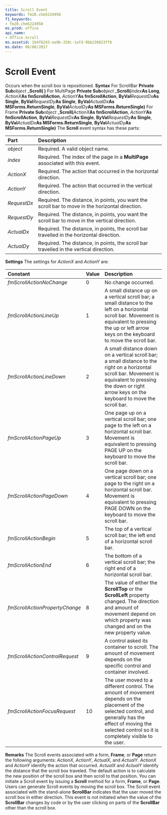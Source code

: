 ```yaml
---
title: Scroll Event
keywords: fm20.chm5224950
f1_keywords:
- fm20.chm5224950
ms.prod: office
api_name:
- Office.Scroll
ms.assetid: 1b4f6243-ea9b-320c-1afd-9bb230823ffb
ms.date: 06/08/2017
---
```



# Scroll Event



Occurs when the scroll box is repositioned.
 **Syntax**
For ScrollBar **Private Sub**_object_ _**Scroll( )**
For MultiPage **Private Sub**_object_ _**Scroll(**_index_**As Long**, _ActionX_**As fmScrollAction**, _ActionY_**As fmScrollAction**, **ByVal**_RequestDx_**As Single**, **ByVal**_RequestDy_**As Single**, **ByVal**_ActualDx_**As MSForms.ReturnSingle**, **ByVal**_ActualDy_**As MSForms.ReturnSingle)**
For Frame **Private Sub**_object_ _**Scroll(**_ActionX_**As fmScrollAction**, _ActionY_**As fmScrollAction**, **ByVal**_RequestDx_**As Single**, **ByVal**_RequestDy_**As Single**, **ByVal**_ActualDx_**As MSForms.ReturnSingle**, **ByVal**_ActualDy_**As MSForms.ReturnSingle)**
The **Scroll** event syntax has these parts:


|**Part**|**Description**|
|:-----|:-----|
| _object_|Required. A valid object name.|
| _index_|Required. The index of the page in a **MultiPage** associated with this event.|
| _ActionX_|Required. The action that occurred in the horizontal direction.|
| _ActionY_|Required. The action that occurred in the vertical direction.|
| _RequestDx_|Required. The distance, in points, you want the scroll bar to move in the horizontal direction.|
| _RequestDy_|Required. The distance, in points, you want the scroll bar to move in the vertical direction.|
| _ActualDx_|Required. The distance, in points, the scroll bar travelled in the horizontal direction.|
| _ActualDy_|Required. The distance, in points, the scroll bar travelled in the vertical direction.|
 **Settings**
The settings for  _ActionX_ and _ActionY_ are:


|**Constant**|**Value**|**Description**|
|:-----|:-----|:-----|
| _fmScrollActionNoChange_|0|No change occurred.|
| _fmScrollActionLineUp_|1|A small distance up on a vertical scroll bar; a small distance to the left on a horizontal scroll bar. Movement is equivalent to pressing the up or left arrow keys on the keyboard to move the scroll bar.|
| _fmScrollActionLineDown_|2|A small distance down on a vertical scroll bar; a small distance to the right on a horizontal scroll bar. Movement is equivalent to pressing the down or right arrow keys on the keyboard to move the scroll bar.|
| _fmScrollActionPageUp_|3|One page up on a vertical scroll bar; one page to the left on a horizontal scroll bar. Movement is equivalent to pressing PAGE UP on the keyboard to move the scroll bar.|
| _fmScrollActionPageDown_|4|One page down on a vertical scroll bar; one page to the right on a horizontal scroll bar. Movement is equivalent to pressing PAGE DOWN on the keyboard to move the scroll bar.|
| _fmScrollActionBegin_|5|The top of a vertical scroll bar; the left end of a horizontal scroll bar.|
| _fmScrollActionEnd_|6|The bottom of a vertical scroll bar; the right end of a horizontal scroll bar.|
| _fmScrollActionPropertyChange_|8|The value of either the **ScrollTop** or the **ScrollLeft** property changed. The direction and amount of movement depend on which property was changed and on the new property value.|
| _fmScrollActionControlRequest_|9|A control asked its container to scroll. The amount of movement depends on the specific control and container involved.|
| _fmScrollActionFocusRequest_|10|The user moved to a different control. The amount of movement depends on the placement of the selected control, and generally has the effect of moving the selected control so it is completely visible to the user.|
 **Remarks**
The Scroll events associated with a form, **Frame**, or **Page** return the following arguments: _ActionX_, _ActionY_, _ActualX_, and _ActualY_. _ActionX_ and _ActionY_ identify the action that occurred. _ActualX_ and _ActualY_ identify the distance that the scroll box traveled.
The default action is to calculate the new position of the scroll box and then scroll to that position.
You can initiate a Scroll event by issuing a **Scroll** method for a form, **Frame**, or **Page**. Users can generate Scroll events by moving the scroll box.
The Scroll event associated with the stand-alone **ScrollBar** indicates that the user moved the scroll box in either direction. This event is not initiated when the value of the **ScrollBar** changes by code or by the user clicking on parts of the **ScrollBar** other than the scroll box.

